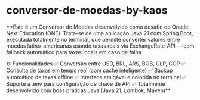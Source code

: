 # conversor-de-moedas-by-kaos


**Este é um Conversor de Moedas desenvolvido como desafio do Oracle Next Education (ONE).
Trata-se de uma aplicação Java 21 com Spring Boot, executada totalmente no terminal, que permite converter valores entre moedas latino-americanas usando taxas reais via ExchangeRate-API — com fallback automático para taxas locais em caso de falha.

⚙️ Funcionalidades
✅ Conversão entre USD, BRL, ARS, BOB, CLP, COP
✅ Consulta de taxas em tempo real (com cache inteligente)
✅ Backup automático de taxas offline
✅ Interface amigável e colorida no terminal
✅ Suporte a .env para configuração de chave de API
✅ Totalmente desenvolvido com boas práticas Java (Java 21, Lombok, Maven)**
